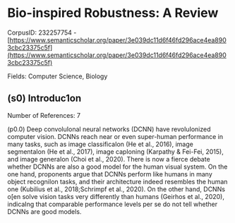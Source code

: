 # Bio-inspired Robustness: A Review

CorpusID: 232257754 - [https://www.semanticscholar.org/paper/3e039dc11d6f46fd296ace4ea8903cbc23375c5f](https://www.semanticscholar.org/paper/3e039dc11d6f46fd296ace4ea8903cbc23375c5f)

Fields: Computer Science, Biology

## (s0) Introduc1on
Number of References: 7

(p0.0) Deep convoluIonal neural networks (DCNN) have revoluIonized computer vision. DCNNs reach near or even super-human performance in many tasks, such as image classificaIon (He et al., 2016), image segmentaIon (He et al., 2017), image capIoning (Karpathy & Fei-Fei, 2015), and image generaIon (Choi et al., 2020). There is now a fierce debate whether DCNNs are also a good model for the human visual system. On the one hand, proponents argue that DCNNs perform like humans in many object recogniIon tasks, and their architecture indeed resembles the human one (Kubilius et al., 2018;Schrimpf et al., 2020). On the other hand, DCNNs o[en solve vision tasks very differently than humans (Geirhos et al., 2020), indicaIng that comparable performance levels per se do not tell whether DCNNs are good models.
